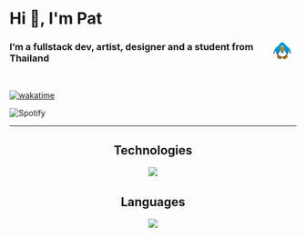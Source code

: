 <h1>Hi 👋, I'm Pat</h1>
<img align="right" src="clubpenguin.gif" width="50"/>

<h3>I’m a fullstack dev, artist, designer and a student from Thailand</h3>

<br />

[![wakatime](https://wakatime.com/badge/user/2282bc4f-b4d8-4c70-b8f3-cb906238173b.svg)](https://wakatime.com/@2282bc4f-b4d8-4c70-b8f3-cb906238173b)

![Spotify](https://spotify-recently-played-readme.vercel.app/api?user=wnbr7igwd22c214kz1c0kzwml&count=1})




<!-- <div align="center">

  <img src="https://raw.githubusercontent.com/PathonScript/PathonScript/output/snake.svg" alt="Github Snake"/>
</div> -->

<!-- <h5 align="center">Eat • Sleep • Play Games • Sleep • Sleep • Sleep </h4> -->

<hr />

<h2 align="center">Technologies</h2>

<p align="center">
  <a href="https://skillicons.dev">
    <img src="https://skillicons.dev/icons?i=react,svelte,nextjs,scss,vite,discord,docker,postgres,redis,mongo,firebase,figma,godot,unity" />
  </a>
</p>

<h2 align="center">Languages</h2>

<p align="center">
  <a href="https://skillicons.dev">
    <img src="https://skillicons.dev/icons?i=ts,js,html,css,c,cpp,cs,go,py,rust" />
  </a>
</p>



<!-- <details></details> for dropdown-->
<!-- <summary></summary> for dropdown title -->

<br />


